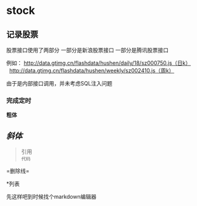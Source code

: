 # stock
## 记录股票  
股票接口使用了两部分
一部分是新浪股票接口
一部分是腾讯股票接口 

例如：  http://data.gtimg.cn/flashdata/hushen/daily/18/sz000750.js（日k）
       http://data.gtimg.cn/flashdata/hushen/weekly/sz002410.js（周k）

由于是内部接口调用，并未考虑SQL注入问题
### 完成定时
**粗体**

*斜体*
--------------

>引用  
`代码`


=删除线=

*列表

先这样吧到时候找个markdown编辑器
